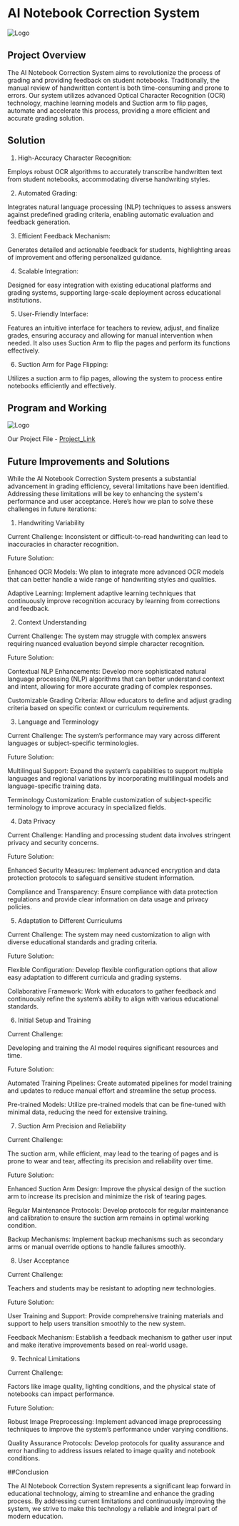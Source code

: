 # AI Notebook Correction System


![Logo](https://5.imimg.com/data5/ZN/AM/NZ/SELLER-53014191/school-notebooks-1000x1000.jpg)



## Project Overview

The AI Notebook Correction System aims to revolutionize the process of grading and providing feedback on student notebooks. Traditionally, the manual review of handwritten content is both time-consuming and prone to errors. Our system utilizes advanced Optical Character Recognition (OCR) technology, machine learning models and Suction arm to flip pages, automate and accelerate this process, providing a more efficient and accurate grading solution.

## Solution

1. High-Accuracy Character Recognition:

Employs robust OCR algorithms to accurately transcribe handwritten text from student notebooks, accommodating diverse handwriting styles.

2. Automated Grading:

Integrates natural language processing (NLP) techniques to assess answers against predefined grading criteria, enabling automatic evaluation and feedback generation.

3. Efficient Feedback Mechanism:

Generates detailed and actionable feedback for students, highlighting areas of improvement and offering personalized guidance.

4. Scalable Integration:

Designed for easy integration with existing educational platforms and grading systems, supporting large-scale deployment across educational institutions.

5. User-Friendly Interface:

Features an intuitive interface for teachers to review, adjust, and finalize grades, ensuring accuracy and allowing for manual intervention when needed.
It also uses Suction Arm to flip the pages and perform its functions effectively.

6. Suction Arm for Page Flipping:

Utilizes a suction arm to flip pages, allowing the system to process entire notebooks efficiently and effectively.

## Program and Working

![Logo](https://elements-cover-images-0.imgix.net/23b2adf8-ef4f-43cc-88c8-20c36a5a9680?auto=compress%2Cformat&w=1170&fit=max&s=3cbf8d178b88a7e37942ac1aba403cb1)

Our Project File - [Project_Link](https://drive.google.com/drive/folders/19tYnfsy8ZmjsUaWNcQHdCvZE2gu0vA5F?usp=sharing)
## Future Improvements and Solutions

While the AI Notebook Correction System presents a substantial advancement in grading efficiency, several limitations have been identified. Addressing these limitations will be key to enhancing the system's performance and user acceptance. Here’s how we plan to solve these challenges in future iterations:

1. Handwriting Variability

Current Challenge: Inconsistent or difficult-to-read handwriting can lead to inaccuracies in character recognition.

Future Solution:

Enhanced OCR Models: We plan to integrate more advanced OCR models that can better handle a wide range of handwriting styles and qualities.

Adaptive Learning: Implement adaptive learning techniques that continuously improve recognition accuracy by learning from corrections and feedback.

2. Context Understanding

Current Challenge: The system may struggle with complex answers requiring nuanced evaluation beyond simple character recognition.

Future Solution:

Contextual NLP Enhancements: Develop more sophisticated natural language processing (NLP) algorithms that can better understand context and intent, allowing for more accurate grading of complex responses.

Customizable Grading Criteria: Allow educators to define and adjust grading criteria based on specific context or curriculum requirements.

3. Language and Terminology

Current Challenge: The system’s performance may vary across different languages or subject-specific terminologies.

Future Solution:

Multilingual Support: Expand the system’s capabilities to support multiple languages and regional variations by incorporating multilingual models and language-specific training data.

Terminology Customization: Enable customization of subject-specific terminology to improve accuracy in specialized fields.

4. Data Privacy

Current Challenge: Handling and processing student data involves stringent privacy and security concerns.

Future Solution:

Enhanced Security Measures: Implement advanced encryption and data protection protocols to safeguard sensitive student information.

Compliance and Transparency: Ensure compliance with data protection regulations and provide clear information on data usage and privacy policies.

5. Adaptation to Different Curriculums

Current Challenge: The system may need customization to align with diverse educational standards and grading criteria.

Future Solution:

Flexible Configuration: Develop flexible configuration options that allow easy adaptation to different curricula and grading systems.

Collaborative Framework: Work with educators to gather feedback and continuously refine the system’s ability to align with various educational standards.

6. Initial Setup and Training

Current Challenge:

Developing and training the AI model requires significant resources and time.

Future Solution:

Automated Training Pipelines: Create automated pipelines for model training and updates to reduce manual effort and streamline the setup process.

Pre-trained Models: Utilize pre-trained models that can be fine-tuned with minimal data, reducing the need for extensive training.

7. Suction Arm Precision and Reliability
   
Current Challenge:

The suction arm, while efficient, may lead to the tearing of pages and is prone to wear and tear, affecting its precision and reliability over time.

Future Solution:

Enhanced Suction Arm Design: Improve the physical design of the suction arm to increase its precision and minimize the risk of tearing pages.

Regular Maintenance Protocols: Develop protocols for regular maintenance and calibration to ensure the suction arm remains in optimal working condition.

Backup Mechanisms: Implement backup mechanisms such as secondary arms or manual override options to handle failures smoothly.

8. User Acceptance
   
Current Challenge:

Teachers and students may be resistant to adopting new technologies.

Future Solution:

User Training and Support: Provide comprehensive training materials and support to help users transition smoothly to the new system.

Feedback Mechanism: Establish a feedback mechanism to gather user input and make iterative improvements based on real-world usage.

9. Technical Limitations
    
Current Challenge:

Factors like image quality, lighting conditions, and the physical state of notebooks can impact performance.

Future Solution:

Robust Image Preprocessing: Implement advanced image preprocessing techniques to improve the system’s performance under varying conditions.

Quality Assurance Protocols: Develop protocols for quality assurance and error handling to address issues related to image quality and notebook conditions.

##Conclusion

The AI Notebook Correction System represents a significant leap forward in educational technology, aiming to streamline and enhance the grading process. By addressing current limitations and continuously improving the system, we strive to make this technology a reliable and integral part of modern education.
